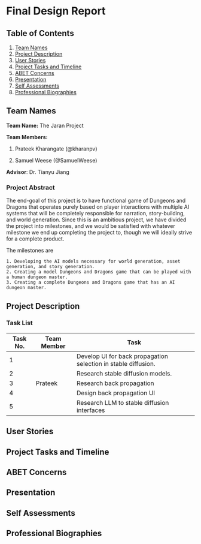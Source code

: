 # Final Design Report
## Table of Contents

1. [Team Names](#team-names)
2. [Project Description](#project-description)
3. [User Stories](#user-stories)
4. [Project Tasks and Timeline](#project-tasks-timeline)
5. [ABET Concerns](#abet-concerns)
6. [Presentation](#presentation)
7. [Self Assessments](#self-assessments)
8. [Professional Biographies](#professional-biographies)

## Team Names
**Team Name:** The Jaran Project

**Team Members:** 
1. Prateek Kharangate (@kharanpv)

2. Samuel Weese (@SamuelWeese)
                  
**Advisor**: Dr. Tianyu Jiang

### Project Abstract
The end-goal of this project is to have functional game of Dungeons and Dragons that operates purely based on player interactions with multiple AI systems that will be completely responsible for narration, story-building, and world generation. Since this is an ambitious project, we have divided the project into milestones, and we would be satisfied with whatever milestone we end up completing the project to, though we will ideally strive for a complete product.

The milestones are

    1. Developing the AI models necessary for world generation, asset generation, and story generation.
    2. Creating a model Dungeons and Dragons game that can be played with a human dungeon master.
    3. Creating a complete Dungeons and Dragons game that has an AI dungeon master.

## Project Description
### Task List
<table>
  <thead>
    <tr>
      <th>Task No.</th>
      <th>Team Member</th>
      <th>Task</th>
    </tr>
  </thead>
  <tbody>
    <tr>
      <td>1</td>
      <td rowspan="5">Prateek</td>
      <td>Develop UI for back propagation selection in stable diffusion.</td>
    </tr>
    <tr>
      <td>2</td>
      <td>Research stable diffusion models.</td>
    </tr>
    <tr>
      <td>3</td>
      <td>Research back propagation</td>
    </tr>
    <tr>
      <td>4</td>
      <td>Design back propagation UI</td>
    </tr>
    <tr>
      <td>5</td>
      <td>Research LLM to stable diffusion interfaces</td>
    </tr>
  </tbody>
</table>


## User Stories
## Project Tasks and Timeline
## ABET Concerns
## Presentation
## Self Assessments
## Professional Biographies
